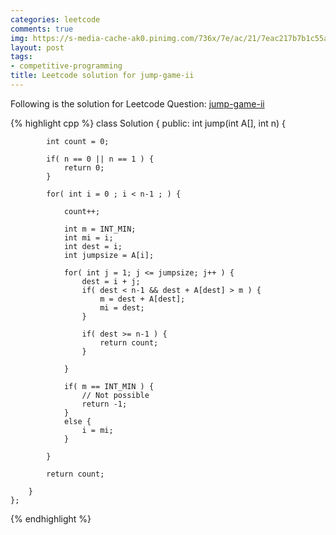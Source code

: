 ```yaml
---
categories: leetcode
comments: true
img: https://s-media-cache-ak0.pinimg.com/736x/7e/ac/21/7eac217b7b1c55ab7fd56758e4e181be.jpg
layout: post
tags:
- competitive-programming
title: Leetcode solution for jump-game-ii
---
```


Following is the solution for Leetcode Question: [jump-game-ii](https://leetcode.com/problems/jump-game-ii/)

{% highlight cpp %}
class Solution {
    public:
        int jump(int A[], int n) {
            
            int count = 0;
            
            if( n == 0 || n == 1 ) {
                return 0;
            }
            
            for( int i = 0 ; i < n-1 ; ) {
                
                count++;
                
                int m = INT_MIN;
                int mi = i;
                int dest = i;
                int jumpsize = A[i];
                
                for( int j = 1; j <= jumpsize; j++ ) {
                    dest = i + j;
                    if( dest < n-1 && dest + A[dest] > m ) {
                        m = dest + A[dest];
                        mi = dest;
                    }
                    
                    if( dest >= n-1 ) {
                        return count;
                    }
                    
                }
                
                if( m == INT_MIN ) {
                    // Not possible
                    return -1;
                }
                else {
                    i = mi;
                }
                
            }
            
            return count;
            
        }
    };
{% endhighlight %}